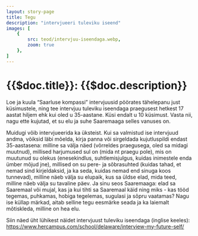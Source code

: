 ```yaml
---
layout: story-page
title: Tegu
description: "intervjueeri tuleviku iseend"
images: [
    {
        src: teod/intervjuu-iseendaga.webp,
        zoom: true
    },
]
---
```


# {{$doc.title}}: {{$doc.description}}

Loe ja kuula “Saarluse kompassi” intervjuusid pöörates tähelepanu just küsimustele, ning tee intervjuu tuleviku iseendaga praegusest hetkest 17 aastat hiljem ehk kui oled u 35-aastane. Küsi endalt u 10 küsimust. Vasta nii, nagu ette kujutad, et su elu ja suhe Saaremaaga selles vanuses on.

Muidugi võib intervjueerida ka üksteist. Kui sa valmistud ise intervjuud andma, võiksid läbi mõelda, kirja panna või sirgeldada kujutluspildi endast 35-aastasena: milline sa välja näed (võrreldes praegusega, oled sa midagi muutnud), millised harjumused sul on (mida nt praegu pole), mis on muutunud su olekus (enesekindlus, suhtlemisjulgus, kuidas inimestele enda ümber mõjud jne), millised on su pere- ja sõbrasuhted (kuidas tahad, et nemad sind kirjeldaksid, ja ka seda, kuidas nemad end sinuga koos tunnevad), milline näeb välja su elupaik, kus sa üldse elad, mida teed, milline näeb välja su tavaline päev. Ja sinu seos Saaremaaga: elad sa Saaremaal või mujal, kas ja kui tihti sa Saaremaal käid ning miks - kas tööd tegemas, puhkamas, hobiga tegelemas, sugulasi ja sõpru vaatamas? Nagu ise küllap märkad, aitab selline tegu eesmärke seada ja ka laiemalt mõtiskleda, milline on hea elu.

Siin näed üht lühikest näidet intervjuust tuleviku iseendaga (inglise keeles): https://www.hercampus.com/school/delaware/interview-my-future-self/



<!-- <details-wrapper summary="Lisaks" icon="icon-park-outline:six-points">


</details-wrapper>
 -->
